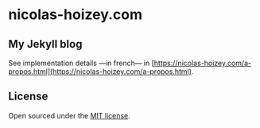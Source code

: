 # nicolas-hoizey.com

## My Jekyll blog

See implementation details —in french— in [https://nicolas-hoizey.com/a-propos.html](https://nicolas-hoizey.com/a-propos.html).

## License

Open sourced under the [MIT license](LICENSE.md).
